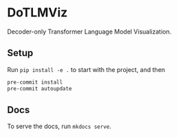 # DoTLMViz

Decoder-only Transformer Language Model Visualization.

## Setup

Run `pip install -e .` to start with the project, and then

```bash
pre-commit install
pre-commit autoupdate
```

## Docs

To serve the docs, run `mkdocs serve`.
